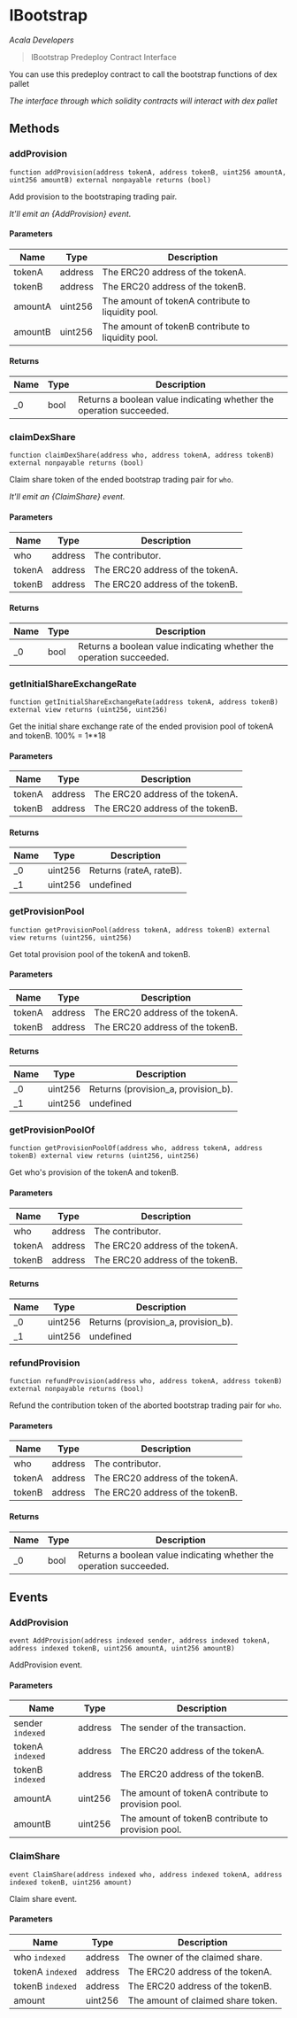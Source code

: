 # IBootstrap

*Acala Developers*

> IBootstrap Predeploy Contract Interface

You can use this predeploy contract to call the bootstrap functions of dex pallet

*The interface through which solidity contracts will interact with dex pallet*

## Methods

### addProvision

```solidity
function addProvision(address tokenA, address tokenB, uint256 amountA, uint256 amountB) external nonpayable returns (bool)
```

Add provision to the bootstraping trading pair.

*It&#39;ll emit an {AddProvision} event.*

#### Parameters

| Name | Type | Description |
|---|---|---|
| tokenA | address | The ERC20 address of the tokenA. |
| tokenB | address | The ERC20 address of the tokenB. |
| amountA | uint256 | The amount of tokenA contribute to liquidity pool. |
| amountB | uint256 | The amount of tokenB contribute to liquidity pool. |

#### Returns

| Name | Type | Description |
|---|---|---|
| _0 | bool | Returns a boolean value indicating whether the operation succeeded. |

### claimDexShare

```solidity
function claimDexShare(address who, address tokenA, address tokenB) external nonpayable returns (bool)
```

Claim share token of the ended bootstrap trading pair for `who`.

*It&#39;ll emit an {ClaimShare} event.*

#### Parameters

| Name | Type | Description |
|---|---|---|
| who | address | The contributor. |
| tokenA | address | The ERC20 address of the tokenA. |
| tokenB | address | The ERC20 address of the tokenB. |

#### Returns

| Name | Type | Description |
|---|---|---|
| _0 | bool | Returns a boolean value indicating whether the operation succeeded. |

### getInitialShareExchangeRate

```solidity
function getInitialShareExchangeRate(address tokenA, address tokenB) external view returns (uint256, uint256)
```

Get the initial share exchange rate of the ended provision pool of tokenA and tokenB. 100% = 1**18



#### Parameters

| Name | Type | Description |
|---|---|---|
| tokenA | address | The ERC20 address of the tokenA. |
| tokenB | address | The ERC20 address of the tokenB. |

#### Returns

| Name | Type | Description |
|---|---|---|
| _0 | uint256 | Returns (rateA, rateB). |
| _1 | uint256 | undefined |

### getProvisionPool

```solidity
function getProvisionPool(address tokenA, address tokenB) external view returns (uint256, uint256)
```

Get total provision pool of the tokenA and tokenB.



#### Parameters

| Name | Type | Description |
|---|---|---|
| tokenA | address | The ERC20 address of the tokenA. |
| tokenB | address | The ERC20 address of the tokenB. |

#### Returns

| Name | Type | Description |
|---|---|---|
| _0 | uint256 | Returns (provision_a, provision_b). |
| _1 | uint256 | undefined |

### getProvisionPoolOf

```solidity
function getProvisionPoolOf(address who, address tokenA, address tokenB) external view returns (uint256, uint256)
```

Get who&#39;s provision of the tokenA and tokenB.



#### Parameters

| Name | Type | Description |
|---|---|---|
| who | address | The contributor. |
| tokenA | address | The ERC20 address of the tokenA. |
| tokenB | address | The ERC20 address of the tokenB. |

#### Returns

| Name | Type | Description |
|---|---|---|
| _0 | uint256 | Returns (provision_a, provision_b). |
| _1 | uint256 | undefined |

### refundProvision

```solidity
function refundProvision(address who, address tokenA, address tokenB) external nonpayable returns (bool)
```

Refund the contribution token of the aborted bootstrap trading pair for `who`.



#### Parameters

| Name | Type | Description |
|---|---|---|
| who | address | The contributor. |
| tokenA | address | The ERC20 address of the tokenA. |
| tokenB | address | The ERC20 address of the tokenB. |

#### Returns

| Name | Type | Description |
|---|---|---|
| _0 | bool | Returns a boolean value indicating whether the operation succeeded. |



## Events

### AddProvision

```solidity
event AddProvision(address indexed sender, address indexed tokenA, address indexed tokenB, uint256 amountA, uint256 amountB)
```

AddProvision event.



#### Parameters

| Name | Type | Description |
|---|---|---|
| sender `indexed` | address | The sender of the transaction. |
| tokenA `indexed` | address | The ERC20 address of the tokenA. |
| tokenB `indexed` | address | The ERC20 address of the tokenB. |
| amountA  | uint256 | The amount of tokenA contribute to provision pool. |
| amountB  | uint256 | The amount of tokenB contribute to provision pool. |

### ClaimShare

```solidity
event ClaimShare(address indexed who, address indexed tokenA, address indexed tokenB, uint256 amount)
```

Claim share event.



#### Parameters

| Name | Type | Description |
|---|---|---|
| who `indexed` | address | The owner of the claimed share. |
| tokenA `indexed` | address | The ERC20 address of the tokenA. |
| tokenB `indexed` | address | The ERC20 address of the tokenB. |
| amount  | uint256 | The amount of claimed share token. |



